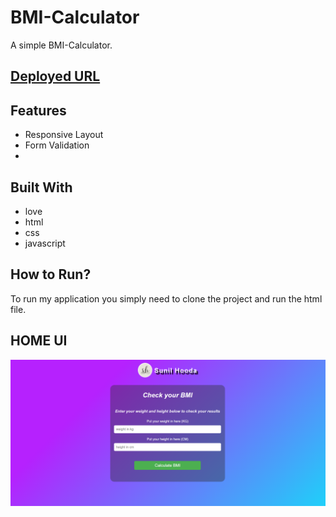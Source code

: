 # BMI-Calculator

A simple BMI-Calculator.
<br />

## [Deployed URL](https://bmi-calci-light.netlify.app/)

## Features

- Responsive Layout
- Form Validation
-

## Built With

- love
- html
- css
- javascript

## How to Run?

To run my application you simply need to clone the project and run the html file.

## HOME UI

![HomePage](https://github.com/SunilHooda/BMI-Calculator/blob/main/Images/HomeUI.png)
